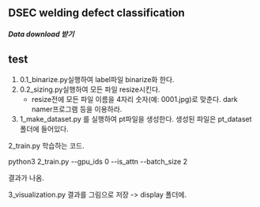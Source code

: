 ## DSEC welding defect classification 

##### Data download 받기
## test

1) 0.1_binarize.py실행하여 label파일 binarize화 한다. 
2) 0.2_sizing.py실행하여 모든 파일 resize시킨다.
   - resize전에 모든 파일 이름을 4자리 숫자(예: 0001.jpg)로 맞춘다. dark namer프로그램 등을 이용하라.
3) 1_make_dataset.py 를 실행하여 pt파일을 생성한다. 생성된 파일은 pt_dataset폴더에 들어있다. 

2_train.py 
학습하는 코드. 

python3 2_train.py --gpu_ids 0 --is_attn --batch_size 2 

결과가 나옴. 

3_visualization.py 
결과를 그림으로 저장 -> display 폴더에. 


